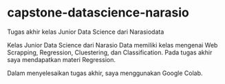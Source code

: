 # capstone-datascience-narasio
Tugas akhir kelas Junior Data Science dari Narasiodata

Kelas Junior Data Science dari Narasio Data memiliki kelas mengenai Web Scrapping, Regression, Cluestering, dan Classification.
Pada tugas akhir saya mendapatkan materi Regression.

Dalam menyelesaikan tugas akhir, saya menggunakan Google Colab.
